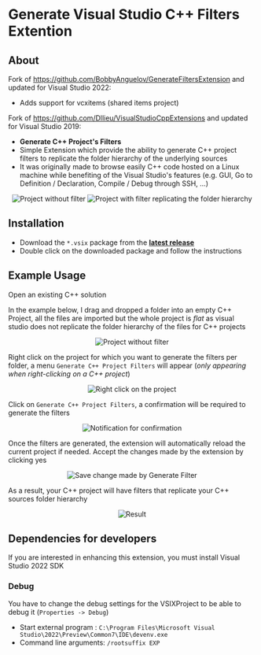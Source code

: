 # Generate Visual Studio C++ Filters Extention

## About

Fork of https://github.com/BobbyAnguelov/GenerateFiltersExtension and updated for Visual Studio 2022:
- Adds support for vcxitems (shared items project)



Fork of https://github.com/Dllieu/VisualStudioCppExtensions and updated for Visual Studio 2019:
- **Generate C++ Project's Filters**
 - Simple Extension which provide the ability to generate C++ project filters to replicate the folder hierarchy of the underlying sources
 - It was originally made to browse easily C++ code hosted on a Linux machine while benefiting of the Visual Studio's features (e.g. GUI, Go to Definition / Declaration, Compile / Debug through SSH, ...)

<p align="center">
  <img src="images/usage_project_no_filter.png" alt="Project without filter"/>
  <img src="images/usage_project_generate_filter_result.png" alt="Project with filter replicating the folder hierarchy"/>
</p>

## Installation
- Download the ```*.vsix``` package from the **[latest release](https://github.com/marko98y432ghiwf98y93w4f098/generate-cpp-filters-----visual-studio-2022/releases/latest)**
- Double click on the downloaded package and follow the instructions

## Example Usage
Open an existing C++ solution

In the example below, I drag and dropped a folder into an empty C++ Project, all the files are imported but the whole project is *flat* as visual studio does not replicate the folder hierarchy of the files for C++ projects

<p align="center">
  <img src="images/usage_project_no_filter.png" alt="Project without filter"/>
</p>

Right click on the project for which you want to generate the filters per folder, a menu ```Generate C++ Project Filters``` will appear (*only appearing when right-clicking on a C++ project*)

<p align="center">
  <img src="images/usage_project_right_click.png" alt="Right click on the project"/>
</p>

Click on ```Generate C++ Project Filters```, a confirmation will be required to generate the filters

<p align="center">
  <img src="images/usage_project_generate_filter_confirmation.png" alt="Notification for confirmation"/>
</p>

Once the filters are generated, the extension will automatically reload the current project if needed. Accept the changes made by the extension by clicking yes

<p align="center">
  <img src="images/usage_project_generate_filter_save_change.png" alt="Save change made by Generate Filter"/>
</p>

As a result, your C++ project will have filters that replicate your C++ sources folder hierarchy

<p align="center">
  <img src="images/usage_project_generate_filter_result.png" alt="Result"/>
</p>

## Dependencies for developers
If you are interested in enhancing this extension, you must install Visual Studio 2022 SDK

### Debug
You have to change the debug settings for the VSIXProject to be able to debug it (```Properties -> Debug```)
- Start external program : ```C:\Program Files\Microsoft Visual Studio\2022\Preview\Common7\IDE\devenv.exe```
- Command line arguments: ```/rootsuffix EXP```
